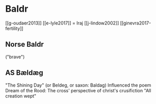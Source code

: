# Baldr
[[g-oudaer2013]]
[[e-lyle2017]] = Iraj
[[j-lindow2002]]
[[ginevra2017-fertility]]


## Norse Baldr
("brave")

## AS Bældæg
"The Shining Day"  (or Beldeg, or saxon: Baldag)
Influenced the poem Dream of the Rood:
	The cross' perspective of christ's crusifiction
"All creation wept"